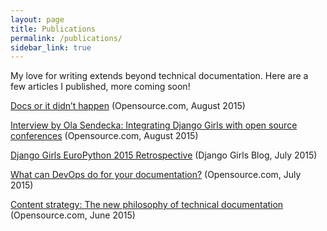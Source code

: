 ```yaml
---
layout: page
title: Publications
permalink: /publications/
sidebar_link: true
---
```



My love for writing extends beyond technical documentation. Here are a few articles I published, more coming soon!


[Docs or it didn’t happen](https://opensource.com/business/15/8/docs-or-it-didnt-happen) (Opensource.com, August 2015)

[Interview by Ola Sendecka: Integrating Django Girls with open source conferences](https://opensource.com/life/15/8/interview-mikey-ariel-django-girls) (Opensource.com, August 2015)

[Django Girls EuroPython 2015 Retrospective](http://blog.djangogirls.org/post/125007638798/europython2015) (Django Girls Blog, July 2015)

[What can DevOps do for your documentation?](https://opensource.com/business/15/7/documentation-devops) (Opensource.com, July 2015)

[Content strategy: The new philosophy of technical documentation](https://opensource.com/business/15/6/documentation-content-strategy) (Opensource.com, June 2015)


